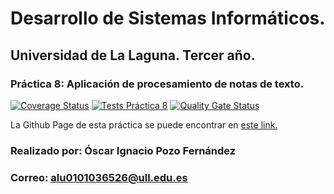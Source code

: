 # Desarrollo de Sistemas Informáticos.
## Universidad de La Laguna. Tercer año.
### Práctica 8: Aplicación de procesamiento de notas de texto.

[![Coverage Status](https://coveralls.io/repos/github/ULL-ESIT-INF-DSI-2021/ull-esit-inf-dsi-20-21-prct08-filesystem-notes-app-MisterDesgraciao/badge.svg?branch=master)](https://coveralls.io/github/ULL-ESIT-INF-DSI-2021/ull-esit-inf-dsi-20-21-prct08-filesystem-notes-app-MisterDesgraciao?branch=master)
[![Tests Práctica 8](https://github.com/ULL-ESIT-INF-DSI-2021/ull-esit-inf-dsi-20-21-prct08-filesystem-notes-app-MisterDesgraciao/actions/workflows/node.js.yml/badge.svg?branch=master)](https://github.com/ULL-ESIT-INF-DSI-2021/ull-esit-inf-dsi-20-21-prct08-filesystem-notes-app-MisterDesgraciao/actions/workflows/node.js.yml)
[![Quality Gate Status](https://sonarcloud.io/api/project_badges/measure?project=ULL-ESIT-INF-DSI-2021_ull-esit-inf-dsi-20-21-prct08-filesystem-notes-app-MisterDesgraciao&metric=alert_status)](https://sonarcloud.io/dashboard?id=ULL-ESIT-INF-DSI-2021_ull-esit-inf-dsi-20-21-prct08-filesystem-notes-app-MisterDesgraciao)

La Github Page de esta práctica se puede encontrar en [este link.](https://ull-esit-inf-dsi-2021.github.io/ull-esit-inf-dsi-20-21-prct08-filesystem-notes-app-MisterDesgraciao/)

### Realizado por: Óscar Ignacio Pozo Fernández
### Correo: alu0101036526@ull.edu.es
